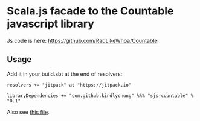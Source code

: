 # Scala.js facade to the Countable javascript library

Js code is here: https://github.com/RadLikeWhoa/Countable

## Usage

Add it in your build.sbt at the end of resolvers:


    resolvers += "jitpack" at "https://jitpack.io"

	libraryDependencies += "com.github.kindlychung" %%% "sjs-countable" % "0.1"


Also see [this file](https://github.com/kindlychung/sjs-countable/blob/master/src/main/scala/vu/co/kaiyin/countablejs/Main.scala).


